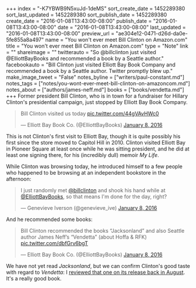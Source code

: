 +++
index = "-K7YBWB9N5xuJd-1deMS"
sort_create_date = 1452289380
sort_last_updated = 1452289380
sort_publish_date = 1452289380
create_date = "2016-01-08T13:43:00-08:00"
publish_date = "2016-01-08T13:43:00-08:00"
date = "2016-01-08T13:43:00-08:00"
last_updated = "2016-01-08T13:43:00-08:00"
preview_url = "ae304e12-0471-d26d-da0e-5fe855a8a497"
name = "You won't ever meet Bill Clinton on Amazon.com"
title = "You won't ever meet Bill Clinton on Amazon.com"
type = "Note"
link = ""
shareimage = ""
twitterauto = "So @billclinton just visited @ElliottBayBooks and recommended a book by a Seattle author."
facebookauto = "Bill Clinton just visited Elliott Bay Book Company and recommended a book by a Seattle author. Twitter promptly blew up."
make_image_tweet = "False"
notes_byline = ["writers/paul-constant.md"]
notes_tags = ["notes/you-wont-ever-meet-bill-clinton-on-amazoncom.md"]
notes_about = ["authors/james-neff.md"]
books = ["books/vendetta.md"]
+++
Former president Bill Clinton, who is in town for a fundraiser for Hillary Clinton's presidential campaign, just stopped by Elliott Bay Book Company. 

<blockquote class="twitter-tweet" lang="en"><p lang="en" dir="ltr">Bill Clinton visited us today <a href="https://t.co/44gVAvHWc0">pic.twitter.com/44gVAvHWc0</a></p>&mdash; Elliott Bay Book Co. (@ElliottBayBooks) <a href="https://twitter.com/ElliottBayBooks/status/685572233800990720">January 8, 2016</a></blockquote>

This is not Clinton's first visit to Elliott Bay, though it is quite possibly his first since the store moved to Capitol Hill in 2010. Clinton visited Elliott Bay in Pioneer Square at least once while he was sitting president, and he did at least one signing there, for his (incredibly dull) memoir *My Life*.

While Clinton was browsing today, he introduced himself to a few people who happened to be browsing at an independent bookstore in the afternoon:

<blockquote class="twitter-tweet" lang="en"><p lang="en" dir="ltr">I just randomly met <a href="https://twitter.com/billclinton">@billclinton</a> and shook his hand while at <a href="https://twitter.com/ElliottBayBooks">@ElliottBayBooks</a>, so that means I&#39;m done for the day, right?</p>&mdash; Genevieve Iverson (@genevieve_ive) <a href="https://twitter.com/genevieve_ive/status/685573226819235840">January 8, 2016</a></blockquote>

And he recommended some books:

<blockquote class="twitter-tweet" lang="en"><p lang="en" dir="ltr">Bill Clinton recommended the books “Jacksonland” and also Seattle author James Neff’s “Vendetta” (about Hoffa &amp; RFK) <a href="https://t.co/dbfGrv6bgT">pic.twitter.com/dbfGrv6bgT</a></p>&mdash; Elliott Bay Book Co. (@ElliottBayBooks) <a href="https://twitter.com/ElliottBayBooks/status/685573661193965568">January 8, 2016</a></blockquote>

We have not yet read *Jacksonland*, but we can confirm Clinton's good taste with regard to *Vendetta*: I [reviewed that one on its release back in August](http://seattlereviewofbooks.com/reviews/whats-one-more-american-death-give-or-take/). It's a really good book.

